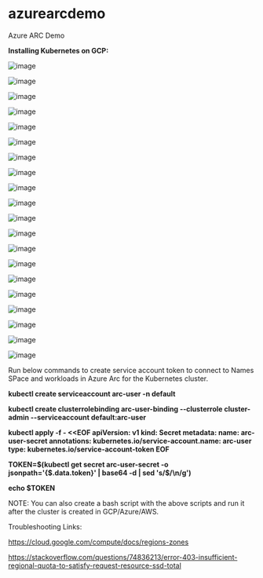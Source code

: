 # azurearcdemo
Azure ARC Demo

**Installing Kubernetes on GCP:**

![image](https://github.com/maheshkovuru2/azurearcdemo/assets/145518364/3fef4bb2-9ea3-486c-a302-ee97235b7bc1)

![image](https://github.com/maheshkovuru2/azurearcdemo/assets/145518364/83649aaf-740d-4da5-ba86-1e4013c38b89)

![image](https://github.com/maheshkovuru2/azurearcdemo/assets/145518364/7f056fcc-1410-4610-96d5-deee7fcc9663)

![image](https://github.com/maheshkovuru2/azurearcdemo/assets/145518364/e4aa0097-d542-4714-b4fb-df1ece59e93c)

![image](https://github.com/maheshkovuru2/azurearcdemo/assets/145518364/b8b7e8fa-5f21-46f6-a424-6afcfaa0cd3d)

![image](https://github.com/maheshkovuru2/azurearcdemo/assets/145518364/f5533cfe-5cf7-4c8b-8558-7ad228eed79b)

![image](https://github.com/maheshkovuru2/azurearcdemo/assets/145518364/0c53931f-7429-4539-b49b-53f742cac0d0)

![image](https://github.com/maheshkovuru2/azurearcdemo/assets/145518364/1005a407-2492-46c8-8a50-0ccd8aa67c7d)

![image](https://github.com/maheshkovuru2/azurearcdemo/assets/145518364/90d79f2d-6a52-4160-943e-94d6c8de6db5)

![image](https://github.com/maheshkovuru2/azurearcdemo/assets/145518364/ed2727cc-eab0-417f-b017-b350dbfbee87)

![image](https://github.com/maheshkovuru2/azurearcdemo/assets/145518364/a817c554-d635-4a6b-a53b-bed590d70631)

![image](https://github.com/maheshkovuru2/azurearcdemo/assets/145518364/c9d91fc7-e0ad-429e-b2c9-8936a676f411)

![image](https://github.com/maheshkovuru2/azurearcdemo/assets/145518364/0d818ff7-e291-482a-893a-fb80d99a1bc6)

![image](https://github.com/maheshkovuru2/azurearcdemo/assets/145518364/e3f258ef-9c1d-4957-b2af-1f75c55ad8d0)

![image](https://github.com/maheshkovuru2/azurearcdemo/assets/145518364/a4c82eec-8b5e-4992-bfae-262e669df8df)

![image](https://github.com/maheshkovuru2/azurearcdemo/assets/145518364/03cf5940-85e4-4fe8-aa76-a8e42cf25772)

![image](https://github.com/maheshkovuru2/azurearcdemo/assets/145518364/33d398bc-431e-4294-8027-6dc6ef588f81)

![image](https://github.com/maheshkovuru2/azurearcdemo/assets/145518364/1a698443-ec33-4a83-8d1e-a54f2a00109c)

![image](https://github.com/maheshkovuru2/azurearcdemo/assets/145518364/f52b7338-cd98-403f-8e64-4bd179f895ba)

![image](https://github.com/maheshkovuru2/azurearcdemo/assets/145518364/3c52a957-408d-4d3d-a373-fa2b51a5f56c)

Run below commands to create service account token to connect to Names SPace and workloads in Azure Arc for the Kubernetes cluster.

**kubectl create serviceaccount arc-user -n default**

**kubectl create clusterrolebinding arc-user-binding --clusterrole cluster-admin --serviceaccount default:arc-user**

**kubectl apply -f - <<EOF
apiVersion: v1
kind: Secret
metadata:
  name: arc-user-secret
  annotations:
    kubernetes.io/service-account.name: arc-user
type: kubernetes.io/service-account-token
EOF**

**TOKEN=$(kubectl get secret arc-user-secret -o jsonpath='{$.data.token}' | base64 -d | sed 's/$/\n/g')**

**echo $TOKEN**

NOTE: You can also create a bash script with the above scripts and run it after the cluster is created in GCP/Azure/AWS.



Troubleshooting Links:

https://cloud.google.com/compute/docs/regions-zones

https://stackoverflow.com/questions/74836213/error-403-insufficient-regional-quota-to-satisfy-request-resource-ssd-total
